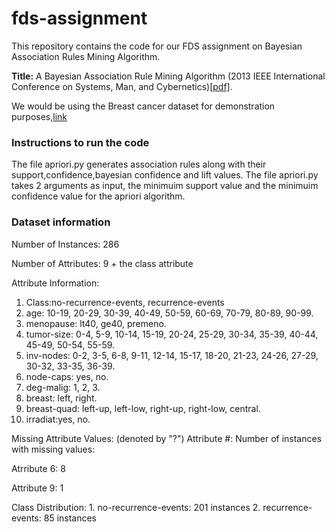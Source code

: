 # fds-assignment

This repository contains the code for our FDS assignment on Bayesian Association Rules Mining Algorithm.

**Title:** A Bayesian Association Rule Mining Algorithm (2013 IEEE International Conference on Systems, Man, and Cybernetics)[[pdf]](https://ieeexplore.ieee.org/stamp/stamp.jsp?tp=&arnumber=6722308).

We would be using the Breast cancer dataset for demonstration purposes,[link](https://archive.ics.uci.edu/ml/datasets/Breast+Cancer)
### Instructions to run the code
The file apriori.py generates association rules along with their support,confidence,bayesian confidence and lift values. The file apriori.py takes 2 arguments as input, the minimuim support value and the minimuim confidence value for the apriori algorithm. 

### Dataset information 
Number of Instances: 286

Number of Attributes: 9 + the class attribute

Attribute Information:
   1. Class:no-recurrence-events, recurrence-events
   2. age: 10-19, 20-29, 30-39, 40-49, 50-59, 60-69, 70-79, 80-89, 90-99.
   3. menopause: lt40, ge40, premeno.
   4. tumor-size: 0-4, 5-9, 10-14, 15-19, 20-24, 25-29, 30-34, 35-39, 40-44,
                  45-49, 50-54, 55-59.
   5. inv-nodes: 0-2, 3-5, 6-8, 9-11, 12-14, 15-17, 18-20, 21-23, 24-26,
                 27-29, 30-32, 33-35, 36-39.
   6. node-caps: yes, no.
   7. deg-malig: 1, 2, 3.
   8. breast: left, right.
   9. breast-quad: left-up, left-low, right-up,	right-low, central.
  10. irradiat:yes, no.

Missing Attribute Values: (denoted by "?")
   Attribute #:  Number of instances with missing values:
   
   Atrribute 6: 8
   
   Attribute 9: 1

Class Distribution:
    1. no-recurrence-events: 201 instances
    2. recurrence-events: 85 instances
